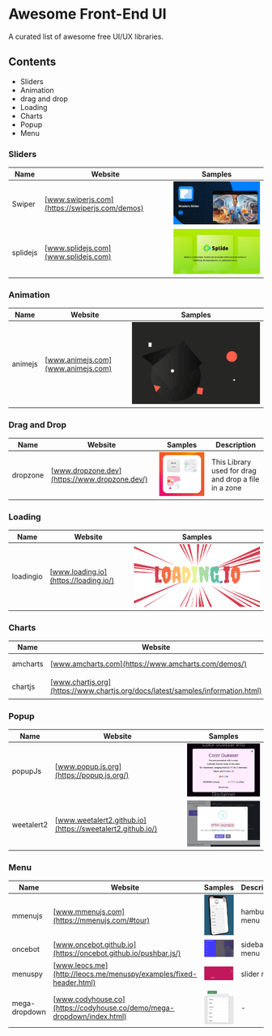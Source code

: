 # Awesome Front-End UI 
A curated list of awesome free UI/UX libraries.
## Contents


  * Sliders
  * Animation
  * drag and drop
  * Loading
  * Charts
  * Popup
  * Menu

### Sliders
| Name | Website | Samples |
| ---- | ------ | -------  |
| Swiper | [www.swiperjs.com](https://swiperjs.com/demos) | ![Swiper Slider Presented by Qadireh Moradi](/asset/images/swiper_slider.jpg) |
| splidejs | [www.splidejs.com](www.splidejs.com) | ![splidejs Slider Presented by Qadireh Moradi](/asset/images/splide.jpg) |

### Animation
| Name | Website | Samples | 
| ---- | ------ | -------  |
| animejs | [www.animejs.com](www.animejs.com) | ![animejs Presented by Qadireh Moradi](/asset/images/animejs.gif) |

### Drag and Drop
| Name | Website | Samples | Description |
| ---- | ------ | -------  | ----------  |
| dropzone | [www.dropzone.dev](https://www.dropzone.dev/) | ![dropzone Presented by Qadireh Moradi](/asset/images/dropzone.jpg) | This Library used for drag and drop a file in a zone |

### Loading
| Name | Website | Samples | 
| ---- | ------ | -------  |
| loadingio | [www.loading.io](https://loading.io/) | ![loading Presented by Qadireh Moradi](/asset/images/loadingio.svg) |

### Charts
| Name | Website | Samples | 
| ---- | ------ | -------  |
| amcharts | [www.amcharts.com](https://www.amcharts.com/demos/) | ![amcharts Presented by Qadireh Moradi](/asset/images/amchart.jpg) |
| chartjs | [www.chartjs.org](https://www.chartjs.org/docs/latest/samples/information.html) | ![chartjs Presented by Qadireh Moradi](/asset/images/chartjs.png) |

### Popup
| Name | Website | Samples | 
| ---- | ------ | -------  |
| popupJs | [www.popup.js.org](https://popup.js.org/) | ![popupJs Presented by Qadireh Moradi](/asset/images/popupJs.jpg) |
| weetalert2 | [www.weetalert2.github.io](https://sweetalert2.github.io/) | ![weetalert2 gitHub Presented by Qadireh Moradi](/asset/images/sweetalert2.jpg) |

### Menu
| Name | Website | Samples | Description |
| ---- | ------ | -------  | ----------  |
| mmenujs | [www.mmenujs.com](https://mmenujs.com/#tour) | ![mmenujs Presented by Qadireh Moradi](/asset/images/mmenujs.jpg) | hamburge menu |
| oncebot | [www.oncebot.github.io](https://oncebot.github.io/pushbar.js/) | ![pushbar Presented by Qadireh Moradi](/asset/images/pushbar.jpg) | sidebar menu |
| menuspy | [www.leocs.me](http://leocs.me/menuspy/examples/fixed-header.html) | ![menuspy Presented by Qadireh Moradi](/asset/images/menuspy.jpg) | slider menu |
| mega-dropdown | [www.codyhouse.co](https://codyhouse.co/demo/mega-dropdown/index.html) | ![mega menu Presented by Qadireh Moradi](/asset/images/megamenu_dropdown.jpg) | - |








